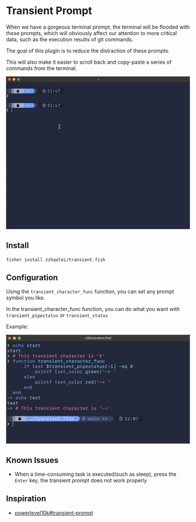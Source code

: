 # Transient Prompt

When we have a gorgeous terminal prompt, the terminal will be flooded with these prompts, which will obviously affect our attention to more critical data, such as the execution results of git commands.

The goal of this plugin is to reduce the distraction of these prompts.

This will also make it easier to scroll back and copy-paste a series of commands from the terminal.

![Transient Prompt](./media/transient.gif)

## Install
```fish
fisher install zzhaolei/transient.fish
```

## Configuration

Using the `transient_character_func` function, you can set any prompt symbol you like.

In the transient_character_func function, you can do what you want with `transient_pipestatus` or `transient_status`

Example:

![transient_character_func](./media/transient_character_func.png)

## Known Issues
 - When a time-consuming task is executed(such as sleep), press the `Enter` key, the transient prompt does not work properly

## Inspiration
 - [powerlevel10k#transient-prompt](https://github.com/romkatv/powerlevel10k#transient-prompt)
